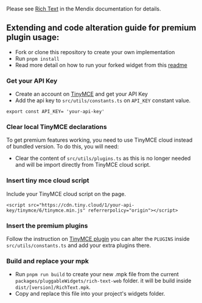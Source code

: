 Please see [Rich Text](https://docs.mendix.com/appstore/widgets/rich-text) in the Mendix documentation for details.

## Extending and code alteration guide for premium plugin usage:

-   Fork or clone this repository to create your own implementation
-   Run `pnpm install`
-   Read more detail on how to run your forked widget from this [readme](/README.md)

### Get your API Key

-   Create an account on [TinyMCE](https://www.tiny.cloud/) and get your API Key
-   Add the api key to `src/utils/constants.ts` on `API_KEY` constant value.

```
export const API_KEY= 'your-api-key'
```

### Clear local TinyMCE declarations

To get premium features working, you need to use TinyMCE cloud instead of bundled version.
To do this, you will need:

-   Clear the content of `src/utils/plugins.ts` as this is no longer needed and will be import directly from TinyMCE cloud script.

### Insert tiny mce cloud script

Include your TinyMCE cloud script on the page.

```
<script src="https://cdn.tiny.cloud/1/your-api-key/tinymce/6/tinymce.min.js" referrerpolicy="origin"></script>
```

### Insert the premium plugins

Follow the instruction on [TinyMCE plugin](https://www.tiny.cloud/docs/tinymce/latest/plugins/)
you can alter the `PLUGINS` inside `src/utils/constants.ts` and add your extra plugins there.

### Build and replace your mpk

-   Run `pnpm run build` to create your new .mpk file from the current `packages/pluggableWidgets/rich-text-web` folder.
    it will be build inside `dist/[version]/RichText.mpk`.
-   Copy and replace this file into your project's widgets folder.
